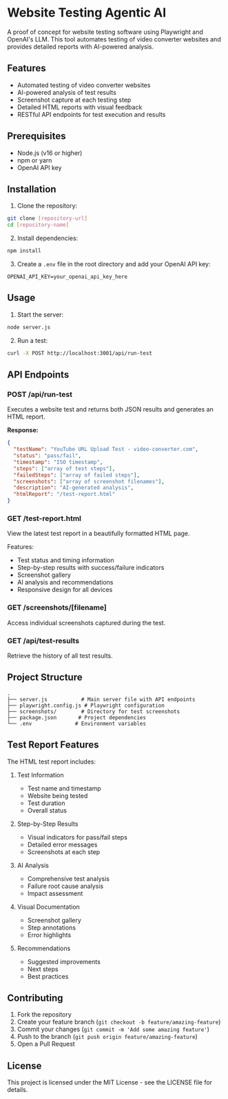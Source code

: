 # Website Testing Agentic AI

A proof of concept for website testing software using Playwright and OpenAI's LLM. This tool automates testing of video converter websites and provides detailed reports with AI-powered analysis.

## Features

- Automated testing of video converter websites
- AI-powered analysis of test results
- Screenshot capture at each testing step
- Detailed HTML reports with visual feedback
- RESTful API endpoints for test execution and results

## Prerequisites

- Node.js (v16 or higher)
- npm or yarn
- OpenAI API key

## Installation

1. Clone the repository:
```bash
git clone [repository-url]
cd [repository-name]
```

2. Install dependencies:
```bash
npm install
```

3. Create a `.env` file in the root directory and add your OpenAI API key:
```env
OPENAI_API_KEY=your_openai_api_key_here
```

## Usage

1. Start the server:
```bash
node server.js
```

2. Run a test:
```bash
curl -X POST http://localhost:3001/api/run-test
```

## API Endpoints

### POST /api/run-test
Executes a website test and returns both JSON results and generates an HTML report.

**Response:**
```json
{
  "testName": "YouTube URL Upload Test - video-converter.com",
  "status": "pass/fail",
  "timestamp": "ISO timestamp",
  "steps": ["array of test steps"],
  "failedSteps": ["array of failed steps"],
  "screenshots": ["array of screenshot filenames"],
  "description": "AI-generated analysis",
  "htmlReport": "/test-report.html"
}
```

### GET /test-report.html
View the latest test report in a beautifully formatted HTML page.

Features:
- Test status and timing information
- Step-by-step results with success/failure indicators
- Screenshot gallery
- AI analysis and recommendations
- Responsive design for all devices

### GET /screenshots/[filename]
Access individual screenshots captured during the test.

### GET /api/test-results
Retrieve the history of all test results.

## Project Structure

```
.
├── server.js           # Main server file with API endpoints
├── playwright.config.js # Playwright configuration
├── screenshots/        # Directory for test screenshots
├── package.json       # Project dependencies
└── .env              # Environment variables
```

## Test Report Features

The HTML test report includes:

1. Test Information
   - Test name and timestamp
   - Website being tested
   - Test duration
   - Overall status

2. Step-by-Step Results
   - Visual indicators for pass/fail steps
   - Detailed error messages
   - Screenshots at each step

3. AI Analysis
   - Comprehensive test analysis
   - Failure root cause analysis
   - Impact assessment

4. Visual Documentation
   - Screenshot gallery
   - Step annotations
   - Error highlights

5. Recommendations
   - Suggested improvements
   - Next steps
   - Best practices

## Contributing

1. Fork the repository
2. Create your feature branch (`git checkout -b feature/amazing-feature`)
3. Commit your changes (`git commit -m 'Add some amazing feature'`)
4. Push to the branch (`git push origin feature/amazing-feature`)
5. Open a Pull Request

## License

This project is licensed under the MIT License - see the LICENSE file for details.
